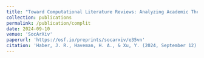 ```yaml
---
title: "Toward Computational Literature Reviews: Analyzing Academic Theories through Supervised and Unsupervised Text-Analysis Methods"
collection: publications
permalink: /publication/complit
date: 2024-09-10
venue: 'SocArXiv'
paperurl: 'https://osf.io/preprints/socarxiv/e35vn'
citation: 'Haber, J. R., Haveman, H. A., & Xu, Y. (2024, September 12). Toward Computational Literature Reviews: Analyzing Academic Theories through Supervised and Unsupervised Text-Analysis Methods. https://doi.org/10.31235/osf.io/e35vn'
---
```


<!--This paper is about the number 1. The number 2 is left for future work.-->
<!---->

<!---->
<!--Recommended citation: Your Name, You. (2009). "Paper Title Number 1." <i>Journal 1</i>. 1(1).-->
